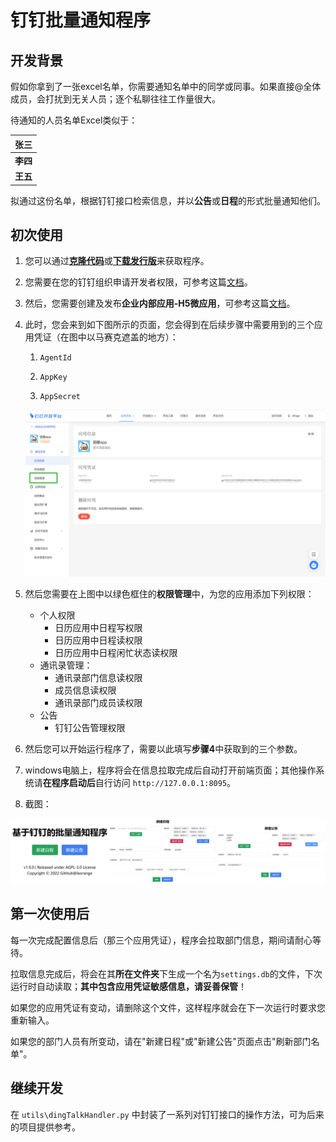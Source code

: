 # 钉钉批量通知程序

## 开发背景

假如你拿到了一张excel名单，你需要通知名单中的同学或同事。如果直接@全体成员，会打扰到无关人员；逐个私聊往往工作量很大。

待通知的人员名单Excel类似于：

| **张三** |
| -------- |
| **李四** |
| **王五** |

拟通过这份名单，根据钉钉接口检索信息，并以**公告**或**日程**的形式批量通知他们。

## 初次使用

1. 您可以通过[**克隆代码**](https://github.com/laorange/dingtalk_sender/archive/refs/heads/master.zip)或[**下载发行版**](https://github.com/laorange/dingtalk_sender/releases)来获取程序。

2. 您需要在您的钉钉组织申请开发者权限，可参考这篇[文档](https://open.dingtalk.com/document/dashboard/become-a-dingtalk-developer)。

3. 然后，您需要创建及发布**企业内部应用-H5微应用**，可参考这篇[文档](https://open.dingtalk.com/document/org/microapplication-creation-and-release-process)。

4. 此时，您会来到如下图所示的页面，您会得到在后续步骤中需要用到的三个应用凭证（在图中以马赛克遮盖的地方）：

   1. `AgentId`

   1. `AppKey`

   1. `AppSecret`

   ![demo1.png](assets/demo1.png)

5. 然后您需要在上图中以绿色框住的**权限管理**中，为您的应用添加下列权限：

   + 个人权限
     + 日历应用中日程写权限
     + 日历应用中日程读权限
     + 日历应用中日程闲忙状态读权限
   + 通讯录管理：
     + 通讯录部门信息读权限
     + 成员信息读权限
     + 通讯录部门成员读权限
   + 公告
     + 钉钉公告管理权限

6. 然后您可以开始运行程序了，需要以此填写**步骤4**中获取到的三个参数。

7. windows电脑上，程序将会在信息拉取完成后自动打开前端页面；其他操作系统请**在程序启动后**自行访问 `http://127.0.0.1:8095`。

8. 截图：

![demo2.png](assets/demo2.png)



## 第一次使用后

每一次完成配置信息后（那三个应用凭证），程序会拉取部门信息，期间请耐心等待。

拉取信息完成后，将会在其**所在文件夹**下生成一个名为`settings.db`的文件，下次运行时自动读取；**其中包含应用凭证敏感信息，请妥善保管**！

如果您的应用凭证有变动，请删除这个文件，这样程序就会在下一次运行时要求您重新输入。

如果您的部门人员有所变动，请在"新建日程"或"新建公告"页面点击"刷新部门名单"。



## 继续开发

在 `utils\dingTalkHandler.py` 中封装了一系列对钉钉接口的操作方法，可为后来的项目提供参考。


